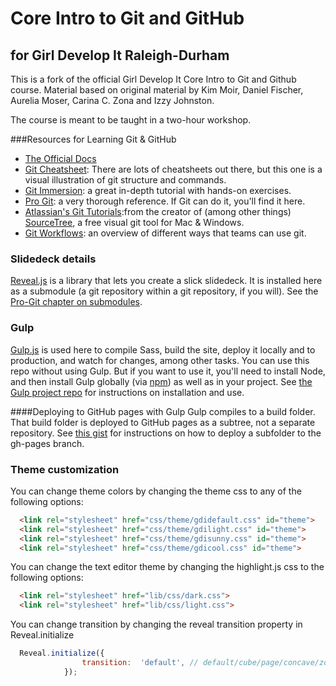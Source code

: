 # Core Intro to Git and GitHub
## for Girl Develop It Raleigh-Durham
This is a fork of the official Girl Develop It Core Intro to Git and Github course. Material based on original material by Kim Moir, Daniel Fischer, Aurelia Moser, Carina C. Zona and Izzy Johnston.

The course is meant to be taught in a two-hour workshop.

###Resources for Learning Git & GitHub
* [The Official Docs](http://git-scm.com/doc)
* [Git Cheatsheet](http://ndpsoftware.com/git-cheatsheet.html): There are lots of cheatsheets out there, but this one is a visual illustration of git structure and commands.
* [Git Immersion](http://gitimmersion.com/): a great in-depth tutorial with hands-on exercises.
* [Pro Git](http://git-scm.com/book/en/v2): a very thorough reference. If Git can do it, you'll find it here.
* [Atlassian's Git Tutorials](https://www.atlassian.com/git/tutorials):from the creator of (among other things) [SourceTree](https://www.atlassian.com/software/sourcetree/overview), a free visual git tool for Mac & Windows.
* [Git Workflows](https://www.atlassian.com/git/tutorials/comparing-workflows/#!workflow-gitflow): an overview of different ways that teams can use git.

### Slidedeck details
[Reveal.js](https://github.com/hakimel/reveal.js) is a library that lets you create a slick slidedeck. It is installed here as a submodule (a git repository within a git repository, if you will). See the [Pro-Git chapter on submodules](http://git-scm.com/book/en/v2/Git-Tools-Submodules).

### Gulp
[Gulp.js](https://github.com/gulpjs/gulp) is used here to compile Sass, build the site, deploy it locally and to production, and watch for changes, among other tasks. You can use this repo without using Gulp. But if you want to use it, you'll need to install Node, and then install Gulp globally (via [npm](https://github.com/gulpjs/gulp/blob/master/docs/getting-started.md_)) as well as in your project. See [the Gulp project repo](https://github.com/gulpjs/gulp/blob/master/docs/getting-started.md) for instructions on installation and use. 

####Deploying to GitHub pages with Gulp
Gulp compiles to a build folder. That build folder is deployed to GitHub pages as a subtree, not a separate repository. See [this gist](https://gist.github.com/amygori/9dbab4c6382cac2c8052) for instructions on how to deploy a subfolder to the gh-pages branch.

### Theme customization

You can change theme colors by changing the theme css to any of the following options:
```html
  <link rel="stylesheet" href="css/theme/gdidefault.css" id="theme">
  <link rel="stylesheet" href="css/theme/gdilight.css" id="theme">
  <link rel="stylesheet" href="css/theme/gdisunny.css" id="theme">
  <link rel="stylesheet" href="css/theme/gdicool.css" id="theme">
```
You can change the text editor theme by changing the highlight.js css to the following options:
```html
  <link rel="stylesheet" href="lib/css/dark.css">
  <link rel="stylesheet" href="lib/css/light.css">
```
You can change transition by changing the reveal transition property in Reveal.initialize
```javascript
  Reveal.initialize({
  				transition:  'default', // default/cube/page/concave/zoom/linear/none
  			});
```
